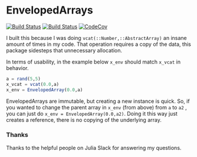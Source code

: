 # EnvelopedArrays

[![Build Status](https://travis-ci.org/tbeason/EnvelopedArrays.jl.svg?branch=master)](https://travis-ci.org/tbeason/EnvelopedArrays.jl)
[![Build Status](https://ci.appveyor.com/api/projects/status/github/tbeason/EnvelopedArrays.jl?svg=true)](https://ci.appveyor.com/project/tbeason/EnvelopedArrays-jl)
[![CodeCov](https://codecov.io/gh/tbeason/EnvelopedArrays.jl/branch/master/graph/badge.svg)](https://codecov.io/gh/tbeason/EnvelopedArrays.jl)

I built this because I was doing `vcat(::Number,::AbstractArray)` an insane amount of times in my code. That operation requires a copy of the data, this package sidesteps that unnecessary allocation.

In terms of usability, in the example below `x_env` should match `x_vcat` in behavior.
```julia
a = rand(5,5)
x_vcat = vcat(0.0,a)
x_env = EnvelopedArray(0.0,a)
```


EnvelopedArrays are immutable, but creating a new instance is quick. So, if you wanted to change the parent array in `x_env` (from above) from `a` to `a2` , you can just do `x_env = EnvelopedArray(0.0,a2)`. Doing it this way just creates a reference, there is no copying of the underlying array.


### Thanks

Thanks to the helpful people on Julia Slack for answering my questions.